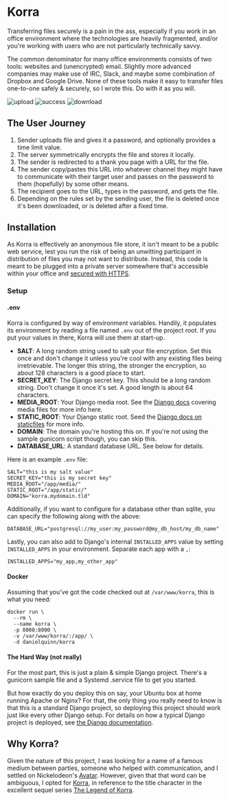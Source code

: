 # Korra

Transferring files securely is a pain in the ass, especially if you work in an
office environment where the technologies are heavily fragmented, and/or you're
working with users who are not particularly technically savvy.

The common denominator for many office environments consists of two tools:
websites and (unencrypted) email.  Slightly more advanced companies may make
use of IRC, Slack, and maybe some combination of Dropbox and Google Drive.
None of these tools make it easy to transfer files one-to-one safely &
securely, so I wrote this.  Do with it as you will.

![upload](https://raw.githubusercontent.com/danielquinn/korra/master/upload.png "Upload")
![success](https://raw.githubusercontent.com/danielquinn/korra/master/success.png "Success")
![download](https://raw.githubusercontent.com/danielquinn/korra/master/download.png "Download")


## The User Journey

1. Sender uploads file and gives it a password, and optionally provides
   a time limit value.
2. The server symmetrically encrypts the file and stores it locally.
3. The sender is redirected to a thank you page with a URL for the file.
4. The sender copy/pastes this URL into whatever channel they might have
   to communicate with their target user and passes on the password to
   them (hopefully) by some other means.
5. The recipient goes to the URL, types in the password, and gets the
   file.
6. Depending on the rules set by the sending user, the file is deleted
   once it's been downloaded, or is deleted after a fixed time.


## Installation

As Korra is effectively an anonymous file store, it isn't meant to be a public
web service, lest you run the risk of being an unwitting participant in
distribution of files you may not want to distribute.  Instead, this code is
meant to be plugged into a private server somewhere that's accessible within
your office and [secured with HTTPS](https://letsencrypt.org/).


### Setup


#### .env

Korra is configured by way of environment variables.  Handily, it populates its
environment by reading a file named `.env` out of the project root.  If you put
your values in there, Korra will use them at start-up.

* **SALT**: A long random string used to salt your file encryption.  Set this
  once and don't change it unless you're cool with any existing files being
  irretrievable.  The longer this string, the stronger the encryption, so about
  128 characters is a good place to start.
* **SECRET_KEY**: The Django secret key.  This should be a long random string.
  Don't change it once it's set.  A good length is about 64 characters.
* **MEDIA_ROOT**: Your Django media root.  See the [Django docs](https://docs.djangoproject.com/en/1.9/topics/files/)
  covering media files for more info here.
* **STATIC_ROOT**: Your Django static root.  Seed the [Django docs on staticfiles](https://docs.djangoproject.com/en/1.9/ref/contrib/staticfiles/#module-django.contrib.staticfiles)
  for more info.
* **DOMAIN**: The domain you're hosting this on.  If you're not using the
  sample gunicorn script though, you can skip this.
* **DATABASE_URL**: A standard database URL.  See below for details.

Here is an example `.env` file:

```
SALT="this is my salt value"
SECRET_KEY="this is my secret key"
MEDIA_ROOT="/app/media/"
STATIC_ROOT="/app/static/"
DOMAIN="korra.mydomain.tld"
```

Additionally, if you want to configure for a database other than sqlite, you
can specify the following along with the above:

```
DATABASE_URL="postgresql://my_user:my_password@my_db_host/my_db_name"
```

Lastly, you can also add to Django's internal `INSTALLED_APPS` value by setting
`INSTALLED_APPS` in your environment.  Separate each app with a `,`:

```
INSTALLED_APPS="my_app,my_other_app"
```


#### Docker

Assuming that you've got the code checked out at `/var/www/korra`, this is
what you need:

```
docker run \
  --rm \
  --name korra \
  -p 8000:8000 \
  -v /var/www/korra/:/app/ \
  -d danielquinn/korra
```


#### The Hard Way (not really)

For the most part, this is just a plain & simple Django project.  There's a
gunicorn sample file and a Systemd .service file to get you started.

But how exactly do you deploy this on say, your Ubuntu box at home running
Apache or Nginx?  For that, the only thing you really need to know is that this
is a standard Django project, so deploying this project should work just like
every other Django setup.  For details on how a typical Django project is
deployed, see [the Django documentation](https://docs.djangoproject.com/en/1.9/howto/deployment/wsgi/).


## Why Korra?

Given the nature of this project, I was looking for a name of a famous
medium between parties, someone who helped with communication, and I
settled on Nickelodeon's [Avatar](https://en.wikipedia.org/wiki/Avatar:_The_Last_Airbender).
However, given that that word can be ambiguous, I opted for [Korra](https://en.wikipedia.org/wiki/Korra),
in reference to the title character in the excellent sequel series
[The Legend of Korra](https://en.wikipedia.org/wiki/The_Legend_of_Korra).
